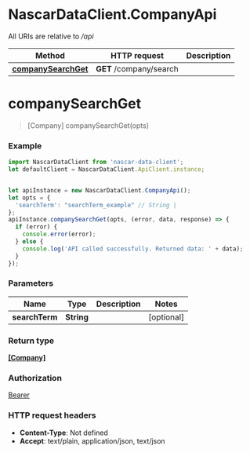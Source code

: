 # NascarDataClient.CompanyApi

All URIs are relative to */api*

Method | HTTP request | Description
------------- | ------------- | -------------
[**companySearchGet**](CompanyApi.md#companySearchGet) | **GET** /company/search | 

<a name="companySearchGet"></a>
# **companySearchGet**
> [Company] companySearchGet(opts)



### Example
```javascript
import NascarDataClient from 'nascar-data-client';
let defaultClient = NascarDataClient.ApiClient.instance;


let apiInstance = new NascarDataClient.CompanyApi();
let opts = { 
  'searchTerm': "searchTerm_example" // String | 
};
apiInstance.companySearchGet(opts, (error, data, response) => {
  if (error) {
    console.error(error);
  } else {
    console.log('API called successfully. Returned data: ' + data);
  }
});
```

### Parameters

Name | Type | Description  | Notes
------------- | ------------- | ------------- | -------------
 **searchTerm** | **String**|  | [optional] 

### Return type

[**[Company]**](Company.md)

### Authorization

[Bearer](../README.md#Bearer)

### HTTP request headers

 - **Content-Type**: Not defined
 - **Accept**: text/plain, application/json, text/json

